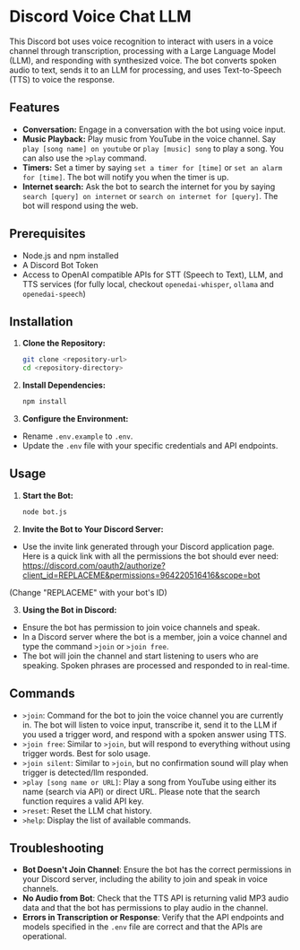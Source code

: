 # Discord Voice Chat LLM

This Discord bot uses voice recognition to interact with users in a voice channel through transcription, processing with a Large Language Model (LLM), and responding with synthesized voice. The bot converts spoken audio to text, sends it to an LLM for processing, and uses Text-to-Speech (TTS) to voice the response.

## Features
- __Conversation:__ Engage in a conversation with the bot using voice input.
- __Music Playback:__ Play music from YouTube in the voice channel. Say `play [song name] on youtube` or `play [music] song` to play a song. You can also use the `>play` command.
- __Timers:__ Set a timer by saying `set a timer for [time]` or `set an alarm for [time]`. The bot will notify you when the timer is up.
- __Internet search:__ Ask the bot to search the internet for you by saying `search [query] on internet` or `search on internet for [query]`. The bot will respond using the web.

## Prerequisites

- Node.js and npm installed
- A Discord Bot Token
- Access to OpenAI compatible APIs for STT (Speech to Text), LLM, and TTS services (for fully local, checkout `openedai-whisper`, `ollama` and `openedai-speech`)

## Installation

1. **Clone the Repository:**
   ```bash
   git clone <repository-url>
   cd <repository-directory>
   ```

2. **Install Dependencies:**
   ```bash
   npm install
   ```

3. **Configure the Environment:**
- Rename `.env.example` to `.env`.
- Update the `.env` file with your specific credentials and API endpoints.

## Usage
1. **Start the Bot:**
   ```bash
   node bot.js
   ```

2. **Invite the Bot to Your Discord Server:**
- Use the invite link generated through your Discord application page. Here is a quick link with all the permissions the bot should ever need:
https://discord.com/oauth2/authorize?client_id=REPLACEME&permissions=964220516416&scope=bot

(Change "REPLACEME" with your bot's ID)

3. **Using the Bot in Discord:**
- Ensure the bot has permission to join voice channels and speak.
- In a Discord server where the bot is a member, join a voice channel and type the command `>join` or `>join free`.
- The bot will join the channel and start listening to users who are speaking. Spoken phrases are processed and responded to in real-time.

## Commands
- `>join`: Command for the bot to join the voice channel you are currently in. The bot will listen to voice input, transcribe it, send it to the LLM if you used a trigger word, and respond with a spoken answer using TTS.
- `>join free`: Similar to `>join`, but will respond to everything without using trigger words. Best for solo usage.
- `>join silent`: Similar to `>join`, but no confirmation sound will play when trigger is detected/llm responded.
- `>play [song name or URL]`: Play a song from YouTube using either its name (search via API) or direct URL. Please note that the search function requires a valid API key.
- `>reset`: Reset the LLM chat history.
- `>help`: Display the list of available commands.

## Troubleshooting
- **Bot Doesn't Join Channel**: Ensure the bot has the correct permissions in your Discord server, including the ability to join and speak in voice channels.
- **No Audio from Bot**: Check that the TTS API is returning valid MP3 audio data and that the bot has permissions to play audio in the channel.
- **Errors in Transcription or Response**: Verify that the API endpoints and models specified in the `.env` file are correct and that the APIs are operational.
